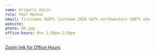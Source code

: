 ```yaml
---
name: Grigorii Kalin
role: Peer Mentor
email: firstname %D0T% lastname 2024 %AT% northwestern %D0T% edu
website:
photo: GK.jpg
office-hours: Mon 1:30pm-2:30pm
---
```


[Zoom link for Office Hours](https://northwestern.zoom.us/j/96379987405)
